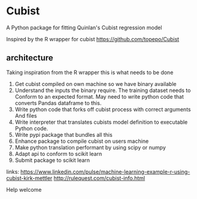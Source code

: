 # Cubist

A Python package for fitting Quinlan's Cubist regression model

Inspired by the R wrapper for cubist https://github.com/topepo/Cubist

## architecture
Taking inspiration from the R wrapper this is what needs to be done
1. Get cubist compiled on own machine so we have binary available
1. Understand the inputs the binary require. The training dataset needs to
Conform to an expected format. May need to write python code that converts
Pandas dataframe to this.
1. Write python code that forks off cubist process with correct arguments
And files
1. Write interpreter that translates cubists model definition to executable
Python code.
1. Write pypi package that bundles all this
1. Enhance package to compile cubist on users machine
1. Make python translation performant by using scipy or numpy
1. Adapt api to conform to scikit learn
1. Submit package to scikit learn 

links:
https://www.linkedin.com/pulse/machine-learning-example-r-using-cubist-kirk-mettler
http://rulequest.com/cubist-info.html

Help welcome
